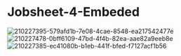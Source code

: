 # Jobsheet-4-Embeded
![210227395-579afd1b-7e08-4cae-8548-ea217542477e](https://user-images.githubusercontent.com/118701655/210944755-19935097-6d4e-449d-8a2c-4ecc72010c61.png)
![210227478-0bff6109-47bd-4f4b-82ea-aae82a9eeb8e](https://user-images.githubusercontent.com/118701655/210944759-8df9d193-b3d9-4eae-9a59-9a15aca82e6a.png)
![210227385-ec41080b-b1eb-441f-bfed-f7127acf1b56](https://user-images.githubusercontent.com/118701655/210944765-43d428d1-13be-44a8-82e5-bc8c697464ff.png)
